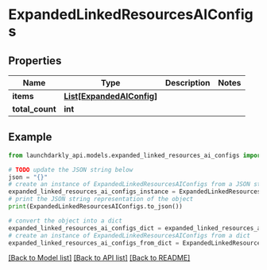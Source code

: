 # ExpandedLinkedResourcesAIConfigs


## Properties

Name | Type | Description | Notes
------------ | ------------- | ------------- | -------------
**items** | [**List[ExpandedAIConfig]**](ExpandedAIConfig.md) |  | 
**total_count** | **int** |  | 

## Example

```python
from launchdarkly_api.models.expanded_linked_resources_ai_configs import ExpandedLinkedResourcesAIConfigs

# TODO update the JSON string below
json = "{}"
# create an instance of ExpandedLinkedResourcesAIConfigs from a JSON string
expanded_linked_resources_ai_configs_instance = ExpandedLinkedResourcesAIConfigs.from_json(json)
# print the JSON string representation of the object
print(ExpandedLinkedResourcesAIConfigs.to_json())

# convert the object into a dict
expanded_linked_resources_ai_configs_dict = expanded_linked_resources_ai_configs_instance.to_dict()
# create an instance of ExpandedLinkedResourcesAIConfigs from a dict
expanded_linked_resources_ai_configs_from_dict = ExpandedLinkedResourcesAIConfigs.from_dict(expanded_linked_resources_ai_configs_dict)
```
[[Back to Model list]](../README.md#documentation-for-models) [[Back to API list]](../README.md#documentation-for-api-endpoints) [[Back to README]](../README.md)


